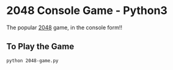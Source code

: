 # 2048 Console Game - Python3

The popular [2048](https://play2048.co/) game, in the console form!!

## To Play the Game
```
python 2048-game.py
```
